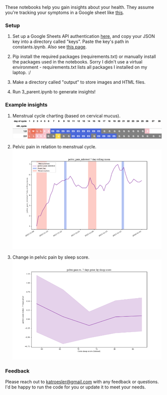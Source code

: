 These notebooks help you gain insights about your health.  They assume you're tracking your symptoms in a Google sheet like [this](https://docs.google.com/spreadsheets/d/1ZZP9MqIlzUlu6MgsLTdogAXfqFi91Oi59sjLXQch_qQ/edit#gid=1102650863).

### Setup

1. Set up a Google Sheets API authentication [here](https://console.cloud.google.com/apis/credentials?pli=1), and copy your JSON key into a directory called "keys".  Paste the key's path in constants.ipynb. Also see [this page](https://console.cloud.google.com/iam-admin/serviceaccounts).

2. Pip install the required packages (requirements.txt) or manually install the packages used in the notebooks.  Sorry I didn't use a virtual environment - requirements.txt lists all packages I installed on my laptop. :/

3. Make a directory called "output" to store images and HTML files.

4. Run 3_parent.ipynb to generate insights!

### Example insights
1. Menstrual cycle charting (based on cervical mucus).
![cycle charting](output/charting_2024-01-02.png)

2. Pelvic pain in relation to menstrual cycle.
![pain by cycle](output/pelvic_pain_inferred_valid_only_True.png)

3. Change in pelvic pain by sleep score.
![change in pain](output/pelvic_pain_vs_7_days_by_sleep_score.png)

### Feedback
Please reach out to katroesler@gmail.com with any feedback or questions.  I'd be happy to run the code for you or update it to meet your needs.
